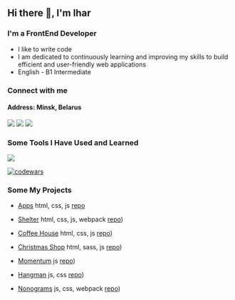 ## Hi there 👋, I'm Ihar

### I'm a FrontEnd Developer
* I like to write code
* I am dedicated to continuously learning and improving my skills to build efficient and user-friendly web applications
* English - B1 Intermediate

###  Connect with me
#### Address: Minsk, Belarus

<p>
<a href="mailto:a17331582@gmail.com"><img src="https://skillicons.dev/icons?i=gmail" /></a>
<a href="https://discordapp.com/users/925457041785512027/" ><img src="https://skillicons.dev/icons?i=discord" /></a>
<a href="https://linkedin.com/in/ihar-batura-9840a2325" ><img src="https://skillicons.dev/icons?i=linkedin" /></a>
</p>

### Some Tools I Have Used and Learned
<p>
    <img src="https://skillicons.dev/icons?i=html,css,sass,js,ts,php,mysql,figma,git,github,nodejs,npm,webpack,vite,react,vscode,phpstorm" />
</p>

[![codewars](https://www.codewars.com/users/Ihar_blr/badges/large)](https://www.codewars.com/users/Ihar_blr)   


### Some My Projects
* [Apps](https://ihar-batura.github.io/Apps/src/) html, css, js [repo]([https://ihar-batura.github.io/Apps/src/](https://github.com/Ihar-Batura/Apps))

* [Shelter](https://ihar-batura.github.io/Animal-Shelter/shelter/src/) html, css, js, webpack [repo]([https://github.com/Ihar-Batura/Animal-Shelter))
* [Coffee House](https://ihar-batura.github.io/Coffee-House/coffee-house/) html, css, js [repo]([https://github.com/Ihar-Batura/Coffee-House]))
* [Christmas Shop](https://rolling-scopes-school.github.io/ihar-batura-JSFE2024Q4/christmas-shop/src/) html, sass, js [repo]([https://github.com/Ihar-Batura/]))

* [Momentum](https://ihar-batura.github.io/Momentum/src/) js [repo]([https://github.com/Ihar-Batura/Momentum]))
* [Hangman](https://ihar-batura.github.io/Hangman/hangman/) js, css [repo]([https://github.com/Ihar-Batura/Animal-Shelter))
* [Nonograms](https://ihar-batura.github.io/Nonograms/dist/) js, css, webpack [repo]([https://github.com/Ihar-Batura/Animal-Shelter))






